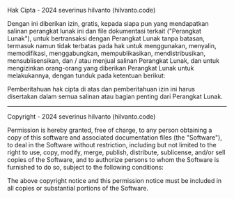 Hak Cipta - 2024 severinus hilvanto (hilvanto.code) 

Dengan ini diberikan izin, gratis, kepada siapa pun yang mendapatkan salinan perangkat lunak ini dan file dokumentasi terkait ("Perangkat Lunak"), untuk bertransaksi dengan Perangkat Lunak tanpa batasan, termasuk namun tidak terbatas pada hak untuk menggunakan, menyalin, memodifikasi, menggabungkan, mempublikasikan, mendistribusikan, mensublisensikan, dan / atau menjual salinan Perangkat Lunak, dan untuk mengizinkan orang-orang yang diberikan Perangkat Lunak untuk melakukannya, dengan tunduk pada ketentuan berikut:

Pemberitahuan hak cipta di atas dan pemberitahuan izin ini harus disertakan dalam semua salinan atau bagian penting dari Perangkat Lunak.

________________________________________________________________________________________________________________________________________________

Copyright - 2024 severinus hilvanto (hilvanto.code) 

Permission is hereby granted, free of charge, to any person obtaining a copy of this software and associated documentation files (the "Software"), to deal in the Software without restriction, including but not limited to the right to use, copy, modify, merge, publish, distribute, sublicense, and/or sell copies of the Software, and to authorize persons to whom the Software is furnished to do so, subject to the following conditions:

The above copyright notice and this permission notice must be included in all copies or substantial portions of the Software.

